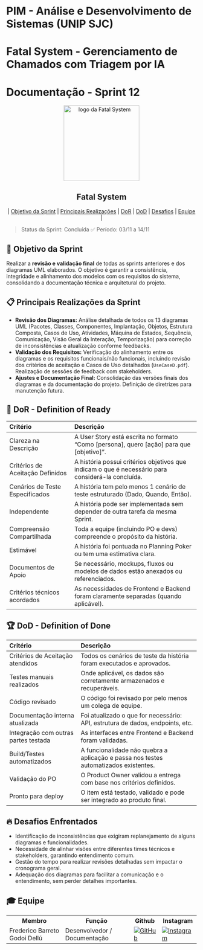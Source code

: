 # PIM - Análise e Desenvolvimento de Sistemas (UNIP SJC)

# Fatal System - Gerenciamento de Chamados com Triagem por IA

# Documentação - Sprint 12

<p align="center">
     <img src="../docs/img/Fatal_System_Logo_FINAL.png" alt="logo da Fatal System" width="200">
     <h2 align="center"> Fatal System</h2>
</p>

<p align="center">
 | <a href="#objetivo">Objetivo da Sprint</a> |
 <a href="#realizacoes">Principais Realizações</a> |
 <a href="#dor">DoR</a> |
 <a href="#dod">DoD</a> |
 <a href="#desafios">Desafios</a> |
 <a href="#equipe">Equipe</a> |
</p>

> Status da Sprint: Concluída ✅
> Período: 03/11 a 14/11

## 🏅 Objetivo da Sprint <a id="objetivo"></a>

Realizar a **revisão e validação final** de todas as sprints anteriores e dos diagramas UML elaborados. O objetivo é garantir a consistência, integridade e alinhamento dos modelos com os requisitos do sistema, consolidando a documentação técnica e arquitetural do projeto.

## 📋 Principais Realizações da Sprint <a id="realizacoes"></a>

* **Revisão dos Diagramas:** Análise detalhada de todos os 13 diagramas UML (Pacotes, Classes, Componentes, Implantação, Objetos, Estrutura Composta, Casos de Uso, Atividades, Máquina de Estados, Sequência, Comunicação, Visão Geral da Interação, Temporização) para correção de inconsistências e atualização conforme feedbacks.
* **Validação dos Requisitos:** Verificação do alinhamento entre os diagramas e os requisitos funcionais/não funcionais, incluindo revisão dos critérios de aceitação e Casos de Uso detalhados (`UseCaseD.pdf`). Realização de sessões de feedback com stakeholders.
* **Ajustes e Documentação Final:** Consolidação das versões finais dos diagramas e da documentação do projeto. Definição de diretrizes para manutenção futura.

## 🏃‍ DoR - Definition of Ready <a id="dor"></a>

| Critério                        | Descrição                                                                                          |
| :------------------------------ | :------------------------------------------------------------------------------------------------- |
| Clareza na Descrição            | A User Story está escrita no formato “Como [persona], quero [ação] para que [objetivo]”.             |
| Critérios de Aceitação Definidos| A história possui critérios objetivos que indicam o que é necessário para considerá-la concluída.  |
| Cenários de Teste Especificados | A história tem pelo menos 1 cenário de teste estruturado (Dado, Quando, Então).                     |
| Independente                    | A história pode ser implementada sem depender de outra tarefa da mesma Sprint.                      |
| Compreensão Compartilhada       | Toda a equipe (incluindo PO e devs) compreende o propósito da história.                             |
| Estimável                       | A história foi pontuada no Planning Poker ou tem uma estimativa clara.                              |
| Documentos de Apoio             | Se necessário, mockups, fluxos ou modelos de dados estão anexados ou referenciados.                 |
| Critérios técnicos acordados    | As necessidades de Frontend e Backend foram claramente separadas (quando aplicável).                 |

## 🏆 DoD - Definition of Done <a id="dod"></a>

| Critério                          | Descrição                                                                                    |
| :-------------------------------- | :------------------------------------------------------------------------------------------- |
| Critérios de Aceitação atendidos  | Todos os cenários de teste da história foram executados e aprovados.                           |
| Testes manuais realizados         | Onde aplicável, os dados são corretamente armazenados e recuperáveis.                          |
| Código revisado                   | O código foi revisado por pelo menos um colega de equipe.                                    |
| Documentação interna atualizada   | Foi atualizado o que for necessário: API, estrutura de dados, endpoints, etc.                 |
| Integração com outras partes testada| As interfaces entre Frontend e Backend foram validadas.                                      |
| Build/Testes automatizados        | A funcionalidade não quebra a aplicação e passa nos testes automatizados existentes.          |
| Validação do PO                   | O Product Owner validou a entrega com base nos critérios definidos.                             |
| Pronto para deploy                | O item está testado, validado e pode ser integrado ao produto final.                            |

## 🔥 Desafios Enfrentados <a id="desafios"></a>

* Identificação de inconsistências que exigiram replanejamento de alguns diagramas e funcionalidades.
* Necessidade de alinhar visões entre diferentes times técnicos e stakeholders, garantindo entendimento comum.
* Gestão do tempo para realizar revisões detalhadas sem impactar o cronograma geral.
* Adequação dos diagramas para facilitar a comunicação e o entendimento, sem perder detalhes importantes.

## 🎓 Equipe <a id="equipe"></a>

<div align="center">
 <table>
   <tr>
     <th>Membro</th>
     <th>Função</th>
     <th>Github</th>
     <th>Instagram</th>
   </tr>
   <tr>
     <td>Frederico Barreto Godoi Dellú</td>
     <td>Desenvolvedor / Documentação</td>
     <td><a href="https://github.com/Fredeavatar"><img src="https://img.shields.io/badge/GitHub-100000?style=for-the-badge&logo=github&logoColor=white" alt="GitHub"></a></td>
     <td><a href="https://www.instagram.com/fredericodellu_?igsh=MXcwa3d0djQzZzZ5MQ=="><img src="https://img.shields.io/badge/Instagram-E4405F?style=for-the-badge&logo=instagram&logoColor=white" alt="Instagram"></a></td>
   </tr>
   </table>
</div>
